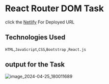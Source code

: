 # React Router DOM Task

click the [Netlify]() For Deployed URL

## Technologies Used

 `HTML`,`JavaScript`,`CSS`,`Bootstrap` ,`React.js` 
 
## output for the Task

![image_2024-04-25_180011689](https://github.com/Meenajayaraj/task-16-router/assets/154115927/c2b7e96c-4116-4314-81e5-a9b030520bdf)



   
